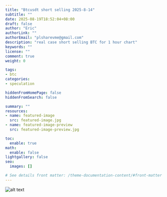 ```yaml
---
title: "Btcusdt short selling 2025-8-14"
subtitle: ""
date: 2025-08-19T18:52:04+08:00
draft: false
author: "Eric"
authorLink: ""
authorEmail: "plsharevme@gmail.com"
description: "real case short selling BTC for 1 hour chart"
keywords: ""
license: ""
comment: true
weight: 0

tags:
- btc
categories:
- speculation

hiddenFromHomePage: false
hiddenFromSearch: false

summary: ""
resources:
- name: featured-image
  src: featured-image.jpg
- name: featured-image-preview
  src: featured-image-preview.jpg

toc:
  enable: true
math:
  enable: false
lightgallery: false
seo:
  images: []

# See details front matter: /theme-documentation-content/#front-matter
---
```

![alt text](/images/BTCUSDT_2025-08-19_19-35-00.png)
<!--more-->
